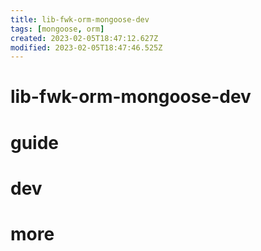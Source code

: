 ```yaml
---
title: lib-fwk-orm-mongoose-dev
tags: [mongoose, orm]
created: 2023-02-05T18:47:12.627Z
modified: 2023-02-05T18:47:46.525Z
---
```


# lib-fwk-orm-mongoose-dev

# guide

# dev

# more
